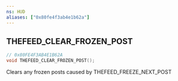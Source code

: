 ```yaml
---
ns: HUD
aliases: ["0x80fe4f3ab4e1b62a"]
---
```

## THEFEED_CLEAR_FROZEN_POST

```c
// 0x80FE4F3AB4E1B62A
void THEFEED_CLEAR_FROZEN_POST();
```

Clears any frozen posts caused by THEFEED_FREEZE_NEXT_POST

